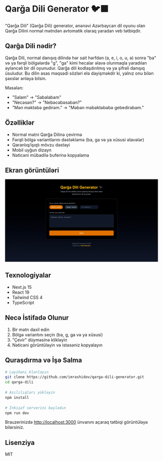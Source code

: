 # Qarğa Dili Generator 🐦‍⬛

"Qarğa Dili" (Qarğa Dili) generator, ənənəvi Azərbaycan dil oyunu olan Qarğa Dilini normal mətndən avtomatik olaraq yaradan veb tətbiqdir.

## Qarğa Dili nədir?

Qarğa Dili, normal danışıq dilində hər sait hərfdən (a, e, i, o, u, ə) sonra "ba" və ya fərqli bölgələrdə "g", "ga" kimi hecalar əlavə olunmaqla yaradılan əyləncəli bir dil oyunudur.
Qarğa dili kodlaşdırılmış və ya şifrəli danışıq üsuludur. Bu dilin əsas məqsədi sözləri elə dəyişməkdir ki, yalnız onu bilən şəxslər anlaya bilsin.

Məsələn:

- "Salam" → "Sabalabam"
- "Necəsən?" → "Nebəcəbəsəban?"
- "Mən məktəbə gedirəm." → "Məbən məbəktəbəbə gebedirəbəm."

## Özəlliklər

- Normal mətni Qarğa Dilinə çevirmə
- Fərqli bölgə variantlarını dəstəkləmə (ba, ga və ya xüsusi əlavələr)
- Qaranlıq/işıqlı mövzu dəstəyi
- Mobil uyğun dizayn
- Nəticəni mübadilə buferinə kopyalama

## Ekran görüntüləri

![Home Page](screenshots/screenshot.jpeg)

## Texnologiyalar

- Next.js 15
- React 19
- Tailwind CSS 4
- TypeScript

## Necə İstifadə Olunur

1. Bir mətn daxil edin
2. Bölgə variantını seçin (ba, g, ga və ya xüsusi)
3. "Çevir" düyməsinə klikləyin
4. Nəticəni görüntüləyin və istəsəniz kopyalayın

## Quraşdırma və İşə Salma

```bash
# Layihəni klonlayın
git clone https://github.com/imrashidov/qarga-dili-generator.git
cd qarga-dili

# Asılılıqları yükləyin
npm install

# İnkişaf serverini başladın
npm run dev
```

Brauzerinizdə [http://localhost:3000](http://localhost:3000) ünvanını açaraq tətbiqi görüntüləyə bilərsiniz.

## Lisenziya

MIT
